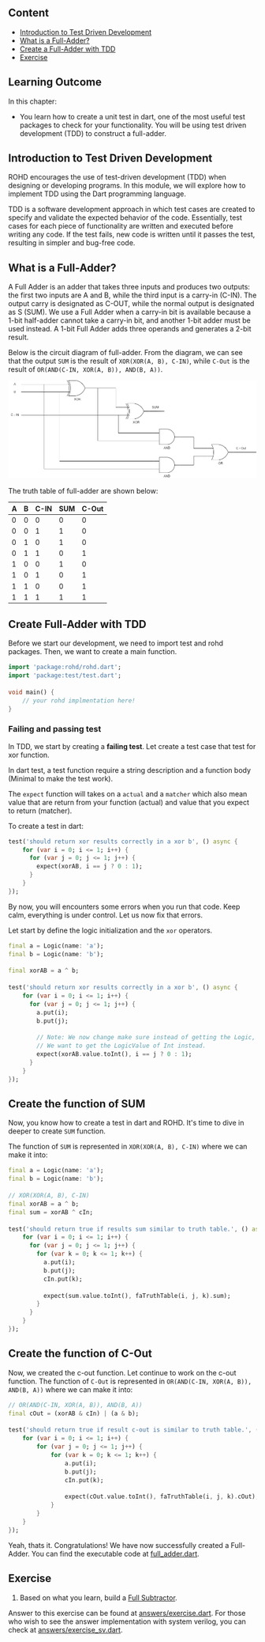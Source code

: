 ## Content

- [Introduction to Test Driven Development](./00_unit_test.md#introduction-to-test-driven-development)
- [What is a Full-Adder?](./00_unit_test.md#what-is-a-full-adder)
- [Create a Full-Adder with TDD](./00_unit_test.md#create-full-adder-with-tdd)
- [Exercise](./00_unit_test.md#exercise)

## Learning Outcome

In this chapter:

- You learn how to create a unit test in dart, one of the most useful test packages to check for your functionality. You will be using test driven development (TDD) to construct a full-adder.

## Introduction to Test Driven Development

ROHD encourages the use of test-driven development (TDD) when designing or developing programs. In this module, we will explore how to implement TDD using the Dart programming language.

TDD is a software development approach in which test cases are created to specify and validate the expected behavior of the code. Essentially, test cases for each piece of functionality are written and executed before writing any code. If the test fails, new code is written until it passes the test, resulting in simpler and bug-free code.

## What is a Full-Adder?

A Full Adder is an adder that takes three inputs and produces two outputs: the first two inputs are A and B, while the third input is a carry-in (C-IN). The output carry is designated as C-OUT, while the normal output is designated as S (SUM). We use a Full Adder when a carry-in bit is available because a 1-bit half-adder cannot take a carry-in bit, and another 1-bit adder must be used instead. A 1-bit Full Adder adds three operands and generates a 2-bit result.

Below is the circuit diagram of full-adder. From the diagram, we can see that the output `SUM` is the result of `XOR(XOR(A, B), C-IN)`, while `C-Out` is the result of `OR(AND(C-IN, XOR(A, B)), AND(B, A))`.

![Full Adder](./assets/full_adder_circuit.png)

The truth table of full-adder are shown below:

| A | B | C-IN | SUM | C-Out |
| -- | -- | -- | -- | -- |
| 0 | 0 | 0 | 0 | 0 |
| 0 | 0 | 1 | 1 | 0 |
| 0 | 1 | 0 | 1 | 0 |
| 0 | 1 | 1 | 0 | 1 |
| 1 | 0 | 0 | 1 | 0 |
| 1 | 0 | 1 | 0 | 1 |
| 1 | 1 | 0 | 0 | 1 |
| 1 | 1 | 1 | 1 | 1 |

## Create Full-Adder with TDD

Before we start our development, we need to import test and rohd packages. Then, we want to create a main function.

```dart
import 'package:rohd/rohd.dart';
import 'package:test/test.dart';

void main() {
    // your rohd implmentation here!
}
```

### Failing and passing test

In TDD, we start by creating a **failing test**. Let create a test case that test for xor function.

In dart test, a test function require a string description and a function body (Minimal to make the test work).

The `expect` function will takes on a `actual` and a `matcher` which also mean value that are return from your function (actual) and value that you expect to return (matcher).

To create a test in dart:

```dart
test('should return xor results correctly in a xor b', () async {
    for (var i = 0; i <= 1; i++) {
      for (var j = 0; j <= 1; j++) {
        expect(xorAB, i == j ? 0 : 1);
      }
    }
});
```

By now, you will encounters some errors when you run that code. Keep calm, everything is under control. Let us now fix that errors.

Let start by define the logic initialization and the `xor` operators.

```dart
final a = Logic(name: 'a');
final b = Logic(name: 'b');

final xorAB = a ^ b;

test('should return xor results correctly in a xor b', () async {
    for (var i = 0; i <= 1; i++) {
      for (var j = 0; j <= 1; j++) {
        a.put(i);
        b.put(j);

        // Note: We now change make sure instead of getting the Logic,
        // We want to get the LogicValue of Int instead.
        expect(xorAB.value.toInt(), i == j ? 0 : 1);
      }
    }
});
```

## Create the function of SUM

Now, you know how to create a test in dart and ROHD. It's time to dive in deeper to create `SUM` function.

The function of `SUM` is represented in `XOR(XOR(A, B), C-IN)` where we can make it into:

```dart
final a = Logic(name: 'a');
final b = Logic(name: 'b');

// XOR(XOR(A, B), C-IN)
final xorAB = a ^ b;
final sum = xorAB ^ cIn;

test('should return true if results sum similar to truth table.', () async {
    for (var i = 0; i <= 1; i++) {
      for (var j = 0; j <= 1; j++) {
        for (var k = 0; k <= 1; k++) {
          a.put(i);
          b.put(j);
          cIn.put(k);

          expect(sum.value.toInt(), faTruthTable(i, j, k).sum);
        }
      }
    }
});
```

## Create the function of C-Out

Now, we created the c-out function. Let continue to work on the c-out function. The function of `C-Out` is represented in `OR(AND(C-IN, XOR(A, B)), AND(B, A))` where we can make it into:

```dart
// OR(AND(C-IN, XOR(A, B)), AND(B, A))
final cOut = (xorAB & cIn) | (a & b);

test('should return true if result c-out is similar to truth table.', () async {
    for (var i = 0; i <= 1; i++) {
        for (var j = 0; j <= 1; j++) {
            for (var k = 0; k <= 1; k++) {
                a.put(i);
                b.put(j);
                cIn.put(k);

                expect(cOut.value.toInt(), faTruthTable(i, j, k).cOut);
            }
        }
    }
});
```

Yeah, thats it. Congratulations! We have now successfully created a Full-Adder. You can find the executable code at [full_adder.dart](./full_adder.dart).

## Exercise

1. Based on what you learn, build a [Full Subtractor](https://www.geeksforgeeks.org/full-subtractor-in-digital-logic).

Answer to this exercise can be found at [answers/exercise.dart](./answers/exercise.dart). For those who wish to see the answer implementation with system verilog, you can check at [answers/exercise_sv.dart](./answers/exercise_sv.dart).
